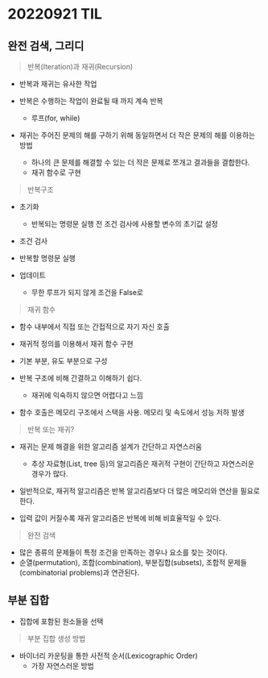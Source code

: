 # 20220921 TIL

## 완전 검색, 그리디

> 반복(Iteration)과 재귀(Recursion)

- 반복과 재귀는 유사한 작업
- 반복은 수행하는 작업이 완료될 때 까지 계속 반복

  - 루프(for, while)

- 재귀는 주어진 문제의 해를 구하기 위해 동일하면서 더 작은 문제의 해를 이용하는 방법

  - 하나의 큰 문제를 해결할 수 있는 더 작은 문제로 쪼개고 결과들을 결합한다.
  - 재귀 함수로 구현

> 반복구조

- 초기화

  - 반복되는 명령문 실행 전 조건 검사에 사용할 변수의 초기값 설정

- 조건 검사

- 반복할 명령문 실행

- 업데이트

  - 무한 루프가 되지 않게 조건을 False로

> 재귀 함수

- 함수 내부에서 직접 또는 간접적으로 자기 자신 호출
- 재귀적 정의를 이용해서 재귀 함수 구현
- 기본 부분, 유도 부분으로 구성
- 반복 구조에 비해 간결하고 이해하기 쉽다.

  - 재귀에 익숙하지 않으면 어렵다고 느낌

- 함수 호출은 메모리 구조에서 스택을 사용. 메모리 및 속도에서 성능 저하 발생

> 반복 또는 재귀?

- 재귀는 문제 해결을 위한 알고리즘 설계가 간단하고 자연스러움

  - 추상 자료형(List, tree 등)의 알고리즘은 재귀적 구현이 간단하고 자연스러운 경우가 많다.

- 일반적으로, 재귀적 알고리즘은 반복 알고리즘보다 더 많은 메모리와 연산을 필요로 한다.

- 입력 값이 커질수록 재귀 알고리즘은 반복에 비해 비효율적일 수 있다.

> 완전 검색

- 많은 종류의 문제들이 특정 조건을 만족하는 경우나 요소를 찾는 것이다.
- 순열(permutation), 조합(combination), 부분집합(subsets), 조합적 문제들(combinatorial problems)과 연관된다.

## 부분 집합

- 집합에 포함된 원소들을 선택

> 부분 집합 생성 방법

- 바이너리 카운팅을 통한 사전적 순서(Lexicographic Order)
  - 가장 자연스러운 방법

